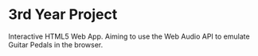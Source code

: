 3rd Year Project
=================

Interactive HTML5 Web App. Aiming to use the Web Audio API to emulate Guitar Pedals in the browser.
